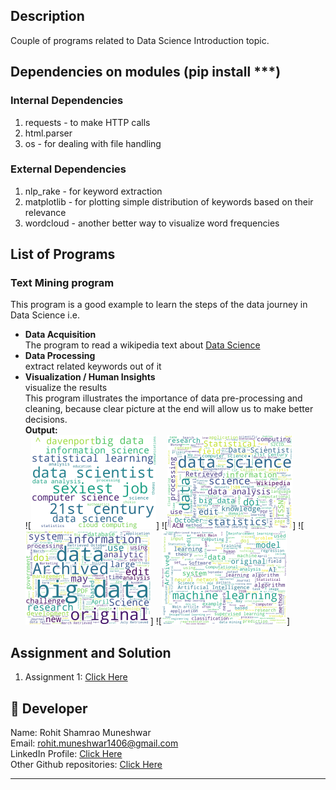 ## Description
Couple of programs related to Data Science Introduction topic.
  
    
      
## Dependencies on modules (pip install ***)
### Internal Dependencies
1. requests - to make HTTP calls
2. html.parser
3. os - for dealing with file handling

### External Dependencies
1. nlp_rake - for keyword extraction
2. matplotlib - for plotting simple distribution of keywords based on their relevance  
3. wordcloud - another better way to visualize word frequencies

## List of Programs
### Text Mining program   
This program is a good example to learn the steps of the data journey in Data Science i.e.
- **Data Acquisition**  
The program to read a wikipedia text about [Data Science](https://en.wikipedia.org/wiki/Data_science)
- **Data Processing**  
extract related keywords out of it
- **Visualization / Human Insights**  
visualize the results  
This program illustrates the importance of data pre-processing and cleaning, because clear picture at the end will allow us to make better decisions.  
  **Output:**   
  ![<Img src="./images/ds_wc.png" width="200">]
  ![<Img src="./images/Data%20Science_with_rawtext_wc.png" width="200">]
  ![<Img src="./images/Big%20Data_with_rawtext_wc.png" width="200">]
  ![<Img src="./images/Machine%20Learning_with_rawtext_wc.png" width="200">]  



## Assignment and Solution
1. Assignment 1: [Click Here](./assignment.md)  

## 🌟 Developer
Name: Rohit Shamrao Muneshwar  
Email: rohit.muneshwar1406@gmail.com  
LinkedIn Profile: [Click Here](https://www.linkedin.com/in/rohit-muneshwar-a9079258/)  
Other Github repositories: [Click Here](https://github.com/rohit1406?tab=repositories)  

---